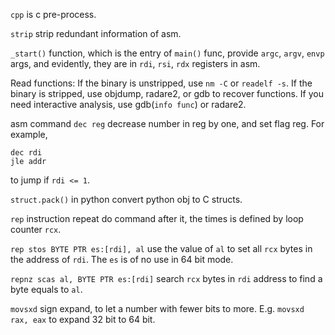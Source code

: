 `cpp` is c pre-process.

`strip` strip redundant information of asm.

`_start()` function, which is the entry of `main()` func, provide `argc`, `argv`, `envp` args, 
and evidently, they are in `rdi`, `rsi`, `rdx` registers in asm.

Read functions:
If the binary is unstripped, use `nm -C` or `readelf -s`.
If the binary is stripped, use objdump, radare2, or gdb to recover functions.
If you need interactive analysis, use gdb(`info func`) or radare2.

asm command `dec reg` decrease number in reg by one, and set flag reg. For example,
```
dec rdi
jle addr
```
to jump if `rdi <= 1`.

`struct.pack()` in python convert python obj to C structs.

`rep` instruction repeat do command after it, the times is defined by loop counter `rcx`.

`rep stos BYTE PTR es:[rdi], al` use the value of `al` to set all `rcx` bytes in the address of `rdi`.
The `es` is of no use in 64 bit mode.

`repnz scas al, BYTE PTR es:[rdi]` search `rcx` bytes in `rdi` address to find a byte equals to `al`.

`movsxd` sign expand, to let a number with fewer bits to more. E.g. `movsxd rax, eax` to expand 32 bit to 64 bit.
